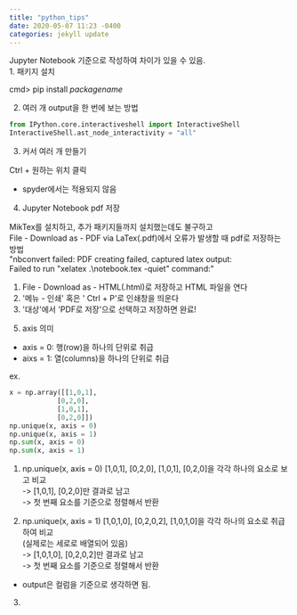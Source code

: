 ```yaml
---
title: "python_tips"
date: 2020-05-07 11:23 -0400
categories: jekyll update
---
```


<head>
Jupyter Notebook 기준으로 작성하여 차이가 있을 수 있음. <br>
</head>

<body>
1. 패키지 설치

cmd> pip install _packagename_

2. 여러 개 output을 한 번에 보는 방법

```python
from IPython.core.interactiveshell import InteractiveShell
InteractiveShell.ast_node_interactivity = "all"
```

3. 커서 여러 개 만들기

Ctrl + 원하는 위치 클릭
* spyder에서는 적용되지 않음

4. Jupyter Notebook pdf 저장

MikTex를 설치하고, 추가 패키지들까지 설치했는데도 불구하고 <br>
File - Download as - PDF via LaTex(.pdf)에서 오류가 발생할 때 pdf로 저장하는 방법 <br>
"nbconvert failed: PDF creating failed, captured latex output: <br>
 Failed to run "xelatex .\notebook.tex -quiet" command:" <br>
 
 1) File - Download as - HTML(.html)로 저장하고 HTML 파일을 연다
 2) '메뉴 - 인쇄' 혹은 ' Ctrl + P'로 인쇄창을 띄운다
 3) '대상'에서 'PDF로 저장'으로 선택하고 저장하면 완료!


5. axis 의미
- axis = 0: 행(row)을 하나의 단위로 취급
- aixs = 1: 열(columns)을 하나의 단위로 취급

ex.
``` python
x = np.array([[1,0,1],
            [0,2,0],
            [1,0,1],
            [0,2,0]])
np.unique(x, axis = 0)
np.unique(x, axis = 1)
np.sum(x, axis = 0)
np.sum(x, axis = 1)
```
1) np.unique(x, axis = 0)
[1,0,1], [0,2,0], [1,0,1], [0,2,0]을 각각 하나의 요소로 보고 비교 <br>
-> [1,0,1], [0,2,0]만 결과로 남고 <br>
-> 첫 번째 요소를 기준으로 정렬해서 반환 <br>

2) np.unique(x, axis = 1)
[1,0,1,0], [0,2,0,2], [1,0,1,0]을 각각 하나의 요소로 취급하여 비교 <br>
(실제로는 세로로 배열되어 있음) <br>
-> [1,0,1,0], [0,2,0,2]만 결과로 남고 <br>
-> 첫 번째 요소를 기준으로 정렬해서 반환 <br>
* output은 컬럼을 기준으로 생각하면 됨. <br>



3. 
</body>
